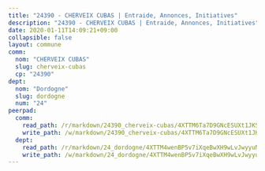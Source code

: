 ```yaml
---
title: "24390 - CHERVEIX CUBAS | Entraide, Annonces, Initiatives"
description: "24390 - CHERVEIX CUBAS | Entraide, Annonces, Initiatives"
date: 2020-01-11T14:09:21+09:00
collapsible: false
layout: commune
comm:
  nom: "CHERVEIX CUBAS"
  slug: cherveix-cubas
  cp: "24390"
dept:
  nom: "Dordogne"
  slug: dordogne
  num: "24"
peerpad:
  comm:
    read_path: /r/markdown/24390_cherveix-cubas/4XTTM6Ta7D9GNcESUXt1JKSs7ua8S5a91oFsKcfrs3BQx8gTT
    write_path: /w/markdown/24390_cherveix-cubas/4XTTM6Ta7D9GNcESUXt1JKSs7ua8S5a91oFsKcfrs3BQx8gTT-K3TgUHRDwAiZUk5BhJDK8k9EJ74Dc7TT1WACnA2ud1hYejsUbRvvYxNzMPKLMyJNo7x8Ba7Q2jKxU4KmX9e7Eq4AxY8WRY6VGZkxYkHTQ7LQiG8d46rp2hKNi3Z9Bdpy3vMoeauF
  dept:
    read_path: /r/markdown/24_dordogne/4XTTM4wenBP5v7iXqeBwXH9wLvJwyyuNKzLxRyGzSZXmCuzgg
    write_path: /w/markdown/24_dordogne/4XTTM4wenBP5v7iXqeBwXH9wLvJwyyuNKzLxRyGzSZXmCuzgg-K3TgUusQQUSAmJPXozCTSBeqjqksxkVWGVxtHwEFrs5RuocQr8weKG2oQg7MVeg2F9Hhv7ggtBiBU8D9pdXEPa9M67VU3BzgAG9BCtQw3VY3Xcxk2YSegk3iUXMkpicGxxJr7mWp
---
```


